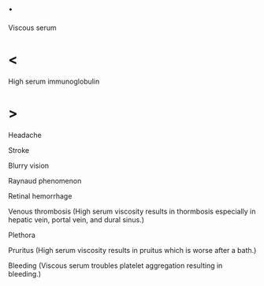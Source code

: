 # .

Viscous serum

# <

High serum immunoglobulin

# >

Headache

Stroke

Blurry vision

Raynaud phenomenon

Retinal hemorrhage

Venous thrombosis (High serum viscosity results in thormbosis especially in hepatic vein, portal vein, and dural sinus.)

Plethora

Pruritus (High serum viscosity results in pruitus which is worse after a bath.)

Bleeding (Viscous serum troubles platelet aggregation resulting in bleeding.)
